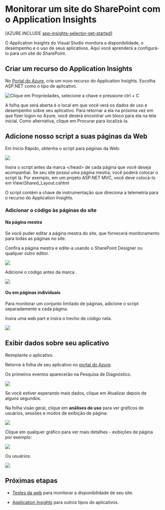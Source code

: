 <properties 
	pageTitle="Monitorar um site do SharePoint com o Application Insights" 
	description="Iniciar o monitoramento de um novo aplicativo com uma nova chave de instrumentação" 
	services="application-insights" 
    documentationCenter=""
	authors="alancameronwills" 
	manager="douge"/>

<tags 
	ms.service="application-insights" 
	ms.workload="tbd" 
	ms.tgt_pltfrm="ibiza" 
	ms.devlang="na" 
	ms.topic="article" 
	ms.date="11/06/2015" 
	ms.author="awills"/>

# Monitorar um site do SharePoint com o Application Insights


[AZURE.INCLUDE [app-insights-selector-get-started](../../includes/app-insights-selector-get-started.md)]

O Application Insights do Visual Studio monitora a disponibilidade, o desempenho e o uso de seus aplicativos. Aqui você aprenderá a configurá-lo para um site do SharePoint.


## Criar um recurso do Application Insights


No [Portal do Azure](http://portal.azure.com), crie um novo recurso do Application Insights. Escolha ASP.NET como o tipo de aplicativo.

![Clique em Propriedades, selecione a chave e pressione ctrl + C](./media/app-insights-sharepoint/01-new.png)


A folha que será aberta é o local em que você verá os dados de uso e desempenho sobre seu aplicativo. Para retornar a ela na próxima vez em que fizer logon no Azure, você deverá encontrar um bloco para ela na tela inicial. Como alternativa, clique em Procurar para localizá-la.
    


## Adicione nosso script a suas páginas da Web

Em Início Rápido, obtenha o script para páginas da Web:

![](./media/app-insights-sharepoint/02-monitor-web-page.png)

Insira o script antes da marca &lt;/head&gt; de cada página que você deseja acompanhar. Se seu site possui uma página mestra, você poderá colocar o script lá. Por exemplo, em um projeto ASP.NET MVC, você deve colocá-lo em View\\Shared\_Layout.cshtml

O script contém a chave de instrumentação que direciona a telemetria para o recurso do Application Insights.

### Adicionar o código às páginas do site

#### Na página mestra

Se você puder editar a página mestra do site, que fornecerá monitoramento para todas as páginas no site.

Confira a página mestra e edite-a usando o SharePoint Designer ou qualquer outro editor.

![](./media/app-insights-sharepoint/03-master.png)


Adicione o código antes da marca </head>.


![](./media/app-insights-sharepoint/04-code.png)

#### Ou em páginas individuais

Para monitorar um conjunto limitado de páginas, adicione o script separadamente a cada página.

Insira uma web part e insira o trecho de código nela.


![](./media/app-insights-sharepoint/05-page.png)


## Exibir dados sobre seu aplicativo

Reimplante o aplicativo.

Retorne à folha de seu aplicativo no [portal do Azure](http://portal.azure.com).

Os primeiros eventos aparecerão na Pesquisa de Diagnóstico.

![](./media/app-insights-sharepoint/09-search.png)

Se você estiver esperando mais dados, clique em Atualizar depois de alguns segundos.

Na folha visão geral, clique em **análises de uso** para ver gráficos de usuários, sessões e modos de exibição de página:

![](./media/app-insights-sharepoint/06-usage.png)

Clique em qualquer gráfico para ver mais detalhes - exibições de página por exemplo:

![](./media/app-insights-sharepoint/07-pages.png)

Ou usuários:


![](./media/app-insights-sharepoint/08-users.png)



## Próximas etapas

* [Testes da web](app-insights-monitor-web-app-availability.md) para monitorar a disponibilidade de seu site.

* [Application Insights](app-insights-overview.md) para outros tipos de aplicativos.



<!--Link references-->

<!---HONumber=Nov15_HO3-->